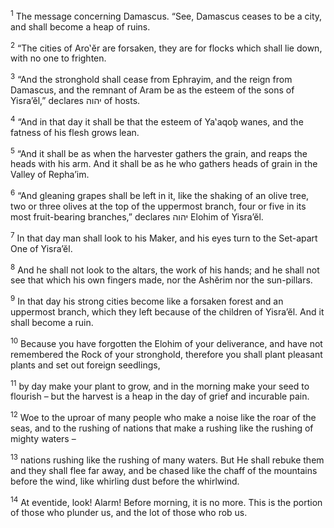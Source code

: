 <sup>1</sup> The message concerning Damascus. “See, Damascus ceases to be a city, and shall become a heap of ruins.

<sup>2</sup> “The cities of Aro‛ĕr are forsaken, they are for flocks which shall lie down, with no one to frighten.

<sup>3</sup> “And the stronghold shall cease from Ephrayim, and the reign from Damascus, and the remnant of Aram be as the esteem of the sons of Yisra’ĕl,” declares יהוה of hosts.

<sup>4</sup> “And in that day it shall be that the esteem of Ya‛aqoḇ wanes, and the fatness of his flesh grows lean.

<sup>5</sup> “And it shall be as when the harvester gathers the grain, and reaps the heads with his arm. And it shall be as he who gathers heads of grain in the Valley of Repha’im.

<sup>6</sup> “And gleaning grapes shall be left in it, like the shaking of an olive tree, two or three olives at the top of the uppermost branch, four or five in its most fruit-bearing branches,” declares יהוה Elohim of Yisra’ĕl.

<sup>7</sup> In that day man shall look to his Maker, and his eyes turn to the Set-apart One of Yisra’ĕl.

<sup>8</sup> And he shall not look to the altars, the work of his hands; and he shall not see that which his own fingers made, nor the Ashĕrim nor the sun-pillars.

<sup>9</sup> In that day his strong cities become like a forsaken forest and an uppermost branch, which they left because of the children of Yisra’ĕl. And it shall become a ruin.

<sup>10</sup> Because you have forgotten the Elohim of your deliverance, and have not remembered the Rock of your stronghold, therefore you shall plant pleasant plants and set out foreign seedlings,

<sup>11</sup> by day make your plant to grow, and in the morning make your seed to flourish – but the harvest is a heap in the day of grief and incurable pain.

<sup>12</sup> Woe to the uproar of many people who make a noise like the roar of the seas, and to the rushing of nations that make a rushing like the rushing of mighty waters –

<sup>13</sup> nations rushing like the rushing of many waters. But He shall rebuke them and they shall flee far away, and be chased like the chaff of the mountains before the wind, like whirling dust before the whirlwind.

<sup>14</sup> At eventide, look! Alarm! Before morning, it is no more. This is the portion of those who plunder us, and the lot of those who rob us.

